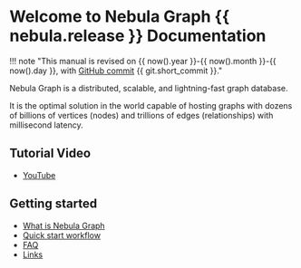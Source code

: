 # Welcome to Nebula Graph {{ nebula.release }} Documentation

!!! note "This manual is revised on {{ now().year }}-{{ now().month }}-{{ now().day }}, with [GitHub commit](https://github.com/vesoft-inc/nebula-docs/tree/v2.0.1) {{ git.short_commit }}."

Nebula Graph is a distributed, scalable, and lightning-fast graph database.

It is the optimal solution in the world capable of hosting graphs with dozens of billions of vertices (nodes) and trillions of edges (relationships) with millisecond latency.

## Tutorial Video

* [YouTube](https://www.youtube.com/channel/UC73V8q795eSEMxDX4Pvdwmw/)

## Getting started

* [What is Nebula Graph](1.introduction/1.what-is-nebula-graph.md)
* [Quick start workflow](2.quick-start/1.quick-start-workflow.md)
* [FAQ](2.quick-start/0.FAQ.md)
* [Links](2.quick-start/6.useful-links.md)
